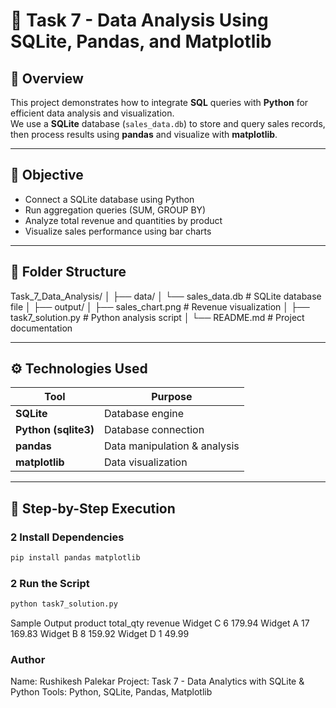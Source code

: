 # 🧾 Task 7 - Data Analysis Using SQLite, Pandas, and Matplotlib

## 📖 Overview
This project demonstrates how to integrate **SQL** queries with **Python** for efficient data analysis and visualization.  
We use a **SQLite** database (`sales_data.db`) to store and query sales records, then process results using **pandas** and visualize with **matplotlib**.

---

## 🎯 Objective
- Connect a SQLite database using Python  
- Run aggregation queries (SUM, GROUP BY)  
- Analyze total revenue and quantities by product  
- Visualize sales performance using bar charts  

---

## 📂 Folder Structure
Task_7_Data_Analysis/
│
├── data/
│ └── sales_data.db # SQLite database file
│
├── output/
│ ├── sales_chart.png # Revenue visualization
│
├── task7_solution.py # Python analysis script
│
└── README.md # Project documentation


---

## ⚙️ Technologies Used
| Tool | Purpose |
|------|----------|
| **SQLite** | Database engine |
| **Python (sqlite3)** | Database connection |
| **pandas** | Data manipulation & analysis |
| **matplotlib** | Data visualization |

---

## 🧠 Step-by-Step Execution

### 2 Install Dependencies
```bash
pip install pandas matplotlib
```
### 2 Run the Script
```bash
python task7_solution.py
```

Sample Output
product	total_qty	revenue
Widget C	6	179.94
Widget A	17	169.83
Widget B	8	159.92
Widget D	1	49.99


### Author

Name: Rushikesh Palekar
Project: Task 7 - Data Analytics with SQLite & Python
Tools: Python, SQLite, Pandas, Matplotlib
